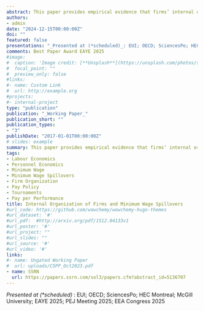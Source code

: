 ```yaml
---
abstract: This paper provides empirical evidence that firms’ internal organization and pay-setting practices shape how minimum wage shocks propagate through the wage distribution. I analyze the effects of a binding minimum wage in a personnel economics model featuring two canonical compensation structures: rigid, job title based pay schedules and flexible, individualized pay. The same policy shock produces distinct spillover patterns depending on the firm’s compensation structure. Firms with rigid hierarchies preserve wage differentials by adjusting pay up the ladder, amplifying spillovers. Flexible systems, in contrast, limit such adjustments. Using linked employer–employee data from Portugal and two minimum wage hikes, I exploit variation in workers’ exposure and firms’ pay-setting practices to estimate spillover effects. These reach up to the median of the wage distribution and are driven primarily by firm responses rather than institutional constraints. Effects are about 30 percent larger in firms with rigid pay structures. The findings identify compensation practices as a key transmission channel through which minimum wage policy, and other shocks to relative pay, reshape the wage distribution.
authors:
- admin
date: "2024-12-15T00:00:00Z"
doi: ""
featured: false
presentations: "_Presented at (*scheduled)_: EUI; OECD; SciencesPo; HEC Montreal; McGill University; EAYE2025; PEJ Meeting 2025; *EEA Congress 2025"
comments: Best Paper Award EAYE 2025
#image:
#  caption: 'Image credit: [**Unsplash**](https://unsplash.com/photos/s9CC2SKySJM)'
#  focal_point: ""
#  preview_only: false
#links:
#- name: Custom Link
#  url: http://example.org
#projects:
#- internal-project
type: "publication"
publication: "_Working Paper_"
publication_short: ""
publication_types:
- "3"
publishDate: "2017-01-01T00:00:00Z"
# slides: example
summary: This paper provides empirical evidence that firms’ internal organization and pay-setting practices shape how minimum wage shocks propagate through the wage distribution. I analyze the effects of a binding minimum wage in a personnel economics model featuring two canonical compensation structures: rigid, job title based pay schedules and flexible, individualized pay. The same policy shock produces distinct spillover patterns depending on the firm’s compensation structure. Firms with rigid hierarchies preserve wage differentials by adjusting pay up the ladder, amplifying spillovers. Flexible systems, in contrast, limit such adjustments. Using linked employer–employee data from Portugal and two minimum wage hikes, I exploit variation in workers’ exposure and firms’ pay-setting practices to estimate spillover effects. These reach up to the median of the wage distribution and are driven primarily by firm responses rather than institutional constraints. Effects are about 30 percent larger in firms with rigid pay structures. The findings identify compensation practices as a key transmission channel through which minimum wage policy, and other shocks to relative pay, reshape the wage distribution.
tags:
- Labour Economics
- Personnel Economics
- Minimum Wage
- Minimum Wage Spillovers
- Firm Organization
- Pay Policy
- Tournaments
- Pay per Performance
title: Internal Organization of Firms and Minimum Wage Spillovers 
#url_code: https://github.com/wowchemy/wowchemy-hugo-themes
#url_dataset: '#'
#url_pdf:  #http://arxiv.org/pdf/1512.04133v1
#url_poster: '#'
#url_project: ""
#url_slides: ""
#url_source: '#'
#url_video: '#'
links:
#- name: Ungated Working Paper
#  url: uploads/CSPP_Oct2023.pdf
- name: SSRN
  url: https://papers.ssrn.com/sol3/papers.cfm?abstract_id=5136707
---
```


_Presented at (*scheduled)_ : EUI; OECD; SciencesPo; HEC Montreal; McGill University; EAYE 2025; PEJ Meeting 2025; EEA Congress 2025